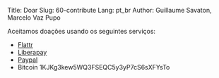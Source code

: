 Title: Doar
Slug: 60-contribute
Lang: pt_br
Author: Guillaume Savaton, Marcelo Vaz Pupo

Aceitamos doações usando os seguintes serviços:

* [Flattr](https://flattr.com/submit/auto?fid=4lz3lv&url=http://sozi.baierouge.fr/)
* [Liberapay](https://liberapay.com/senshu/donate)
* [Paypal](https://www.paypal.me/guillaumesavaton)
* Bitcoin 1KJKg3kew5WQ3FSEQC5y3yP7cS6sXFYsTo
